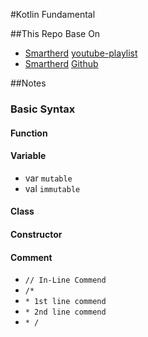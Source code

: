 #Kotlin Fundamental

##This Repo Base On
* [Smartherd](https://www.youtube.com/channel/UC0FPjuZLQ16UpvLtbs6LYpg) [youtube-playlist](https://www.youtube.com/playlist?list=PLlxmoA0rQ-LwgK1JsnMsakYNACYGa1cjR) 
* [Smartherd](https://github.com/smartherd) [Github](https://github.com/smartherd/KotlinTutorial/tree/master/src)

##Notes
### Basic Syntax
#### Function
#### Variable
- var `mutable`
- val `immutable`
#### Class
#### Constructor

#### Comment
- `// In-Line Commend`
- `/* `
- `* 1st line commend `
- `* 2nd line commend`
- `* /`


   


